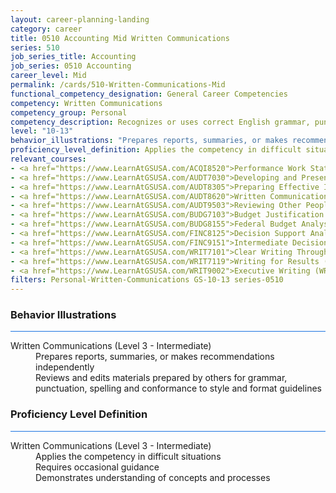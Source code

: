 ```yaml
---
layout: career-planning-landing
category: career
title: 0510 Accounting Mid Written Communications
series: 510
job_series_title: Accounting
job_series: 0510 Accounting
career_level: Mid
permalink: /cards/510-Written-Communications-Mid
functional_competency_designation: General Career Competencies
competency: Written Communications
competency_group: Personal
competency_description: Recognizes or uses correct English grammar, punctuation, and spelling; communicates information (for example, facts, ideas, or messages) in a succinct and organized manner; produces written information, which may include technical material, that is appropriate for the intended audience
level: "10-13"
behavior_illustrations: "Prepares reports, summaries, or makes recommendations independently ? Reviews and edits materials prepared by others for grammar, punctuation, spelling and conformance to style and format guidelines"
proficiency_level_definition: Applies the competency in difficult situations ? Requires occasional guidance ? Demonstrates understanding of concepts and processes
relevant_courses: 
- <a href="https://www.LearnAtGSUSA.com/ACQI8520">Performance Work Statements (ACQI8519), GSU</a>
- <a href="https://www.LearnAtGSUSA.com/AUDT7030">Developing and Presenting Audit Findings (AUDT7021), GSU</a>
- <a href="https://www.LearnAtGSUSA.com/AUDT8305">Preparing Effective IG Semiannual Reports to Congress (AUDT8300), GSU</a>
- <a href="https://www.LearnAtGSUSA.com/AUDT8620">Written Communication for Auditors (AUDT8611), GSU</a>
- <a href="https://www.LearnAtGSUSA.com/AUDT9503">Reviewing Other Peoples Report Writing (AUDT9502), GSU</a>
- <a href="https://www.LearnAtGSUSA.com/BUDG7103">Budget Justification and Presentation (BUDG7102), GSU</a>
- <a href="https://www.LearnAtGSUSA.com/BUDG8155">Federal Budget Analysis Using Microsoft Excel (BUDG8150), GSU</a>
- <a href="https://www.LearnAtGSUSA.com/FINC8125">Decision Support Analytics (FINC8120), GSU</a>
- <a href="https://www.LearnAtGSUSA.com/FINC9151">Intermediate Decision Support Analytics (FINC9150), GSU</a>
- <a href="https://www.LearnAtGSUSA.com/WRIT7101">Clear Writing Through Critical Thinking (WRIT7100), GSU</a>
- <a href="https://www.LearnAtGSUSA.com/WRIT7119">Writing for Results (WRIT7110), GSU</a>
- <a href="https://www.LearnAtGSUSA.com/WRIT9002">Executive Writing (WRIT9001), GSU</a>
filters: Personal-Written-Communications GS-10-13 series-0510
---
```


<div class="desktop:grid-col-6 margin-y-3">
  <div class="border-top-2 bg-white padding-3 shadow-5 height-full members-hover border-1px button-border border-top-blue radius-lg card-text-color">
    <h3>Behavior Illustrations</h3>
    <hr style="background-color: #1b74e0 !important;"/>
    <dl class="text-base card-content-color"><dt>Written Communications (Level 3 - Intermediate)</dt><dd>Prepares reports, summaries, or makes recommendations independently </dd><dd> Reviews and edits materials prepared by others for grammar, punctuation, spelling and conformance to style and format guidelines</dd></dl>
  </div>
</div>
<div class="desktop:grid-col-6 margin-y-3">
  <div class="border-top-2 bg-white padding-3 shadow-5 height-full members-hover border-1px button-border border-top-blue radius-lg card-text-color">
    <h3>Proficiency Level Definition</h3>
     <hr style="background-color: #1b74e0 !important;"/>
    <dl class="text-base card-content-color"><dt>Written Communications (Level 3 - Intermediate)</dt><dd>Applies the competency in difficult situations </dd><dd> Requires occasional guidance </dd><dd> Demonstrates understanding of concepts and processes</dd></dl>
  </div>
</div>